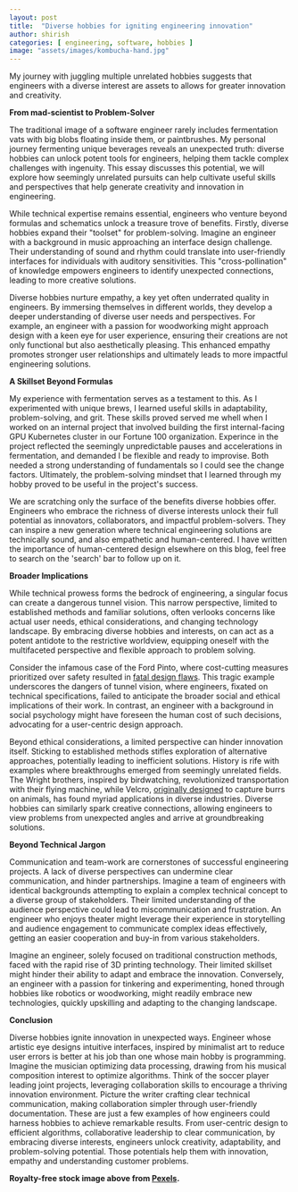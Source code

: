 ```yaml
---
layout: post
title:  "Diverse hobbies for igniting engineering innovation"
author: shirish
categories: [ engineering, software, hobbies ]
image: "assets/images/kombucha-hand.jpg"
---
```


My journey with juggling multiple unrelated hobbies suggests that engineers with a diverse interest are assets to allows for greater innovation and creativity.

**From mad-scientist to Problem-Solver**

The traditional image of a software engineer rarely includes fermentation vats with big blobs floating inside them, or paintbrushes. My personal journey fermenting unique beverages reveals an unexpected truth: diverse hobbies can unlock potent tools for engineers, helping them tackle complex challenges with ingenuity. This essay discusses this potential, we will explore how seemingly unrelated pursuits can help cultivate useful skills and perspectives that help generate creativity and innovation in engineering.

While technical expertise remains essential, engineers who venture beyond formulas and schematics unlock a treasure trove of benefits. Firstly, diverse hobbies expand their "toolset" for problem-solving. Imagine an engineer with a background in music approaching an interface design challenge. Their understanding of sound and rhythm could translate into user-friendly interfaces for individuals with auditory sensitivities. This "cross-pollination" of knowledge empowers engineers to identify unexpected connections, leading to more creative solutions.

Diverse hobbies nurture empathy, a key yet often underrated quality in engineers. By immersing themselves in different worlds, they develop a deeper understanding of diverse user needs and perspectives. For example, an engineer with a passion for woodworking might approach design with a keen eye for user experience, ensuring their creations are not only functional but also aesthetically pleasing. This enhanced empathy promotes stronger user relationships and ultimately leads to more impactful engineering solutions.

**A Skillset Beyond Formulas**

My experience with fermentation serves as a testament to this. As I experimented with unique brews, I learned useful skills in adaptability, problem-solving, and grit. These skills proved served me whell when I worked on an internal project that involved building the first internal-facing GPU Kubernetes cluster in our Fortune 100 organization. Experince in the project reflected the seemingly unpredictable pauses and accelerations in fermentation, and demanded I be flexible and ready to improvise. Both needed a strong understanding of fundamentals so I could see the change factors. Ultimately, the problem-solving mindset that I learned through my hobby proved to be useful in the project's success.

We are scratching only the surface of the benefits diverse hobbies offer. Engineers who embrace the richness of diverse interests unlock their full potential as innovators, collaborators, and impactful problem-solvers. They can inspire a new generation where technical engineering solutions are technically sound, and also empathetic and human-centered. I have written the importance of human-centered design elsewhere on this blog, feel free to search on the 'search' bar to follow up on it.

**Broader Implications**

While technical prowess forms the bedrock of engineering, a singular focus can create a dangerous tunnel vision. This narrow perspective, limited to established methods and familiar solutions, often verlooks concerns like actual user needs, ethical considerations, and changing technology landscape. By embracing diverse hobbies and interests, on can act as a potent antidote to the restrictive worldview, equipping oneself with the multifaceted perspective and flexible approach to problem solving.

Consider the infamous case of the Ford Pinto, where cost-cutting measures prioritized over safety resulted in [fatal design flaws](https://www.popularmechanics.com/cars/a6700/top-automotive-engineering-failures-ford-pinto-fuel-tanks/). This tragic example underscores the dangers of tunnel vision, where engineers, fixated on technical specifications, failed to anticipate the broader social and ethical implications of their work. In contrast, an engineer with a background in social psychology might have foreseen the human cost of such decisions, advocating for a user-centric design approach.

Beyond ethical considerations, a limited perspective can hinder innovation itself. Sticking to established methods stifles exploration of alternative approaches, potentially leading to inefficient solutions. History is rife with examples where breakthroughs emerged from seemingly unrelated fields. The Wright brothers, inspired by birdwatching, revolutionized transportation with their flying machine, while Velcro, [originally designed](https://www.loc.gov/everyday-mysteries/technology/item/who-came-up-with-the-idea-for-velcro/) to capture burrs on animals, has found myriad applications in diverse industries. Diverse hobbies can similarly spark creative connections, allowing engineers to view problems from unexpected angles and arrive at groundbreaking solutions.

**Beyond Technical Jargon**

Communication and team-work are cornerstones of successful engineering projects. A lack of diverse perspectives can undermine clear communication, and hinder partnerships. Imagine a team of engineers with identical backgrounds attempting to explain a complex technical concept to a diverse group of stakeholders. Their limited understanding of the audience perspective could lead to miscommunication and frustration. An engineer who enjoys theater might leverage their experience in storytelling and audience engagement to communicate complex ideas effectively, getting an easier cooperation and buy-in from various stakeholders.

Imagine an engineer, solely focused on traditional construction methods, faced with the rapid rise of 3D printing technology. Their limited skillset might hinder their ability to adapt and embrace the innovation. Conversely, an engineer with a passion for tinkering and experimenting, honed through hobbies like robotics or woodworking, might readily embrace new technologies, quickly upskilling and adapting to the changing landscape.

**Conclusion**

Diverse hobbies ignite innovation in unexpected ways. Engineer whose artistic eye designs intuitive interfaces, inspired by minimalist art to reduce user errors is better at his job than one whose main hobby is programming. Imagine the musician optimizing data processing, drawing from his musical composition interest to optimize algorithms. Think of the soccer player leading joint projects, leveraging collaboration skills to encourage a thriving innovation environment. Picture the writer crafting clear technical communication, making collaboration simpler through user-friendly documentation. These are just a few examples of how engineers could harness hobbies to achieve remarkable results. From user-centric design to efficient algorithms, collaborative leadership to clear communication, by embracing diverse interests, engineers unlock creativity, adaptability, and problem-solving potential. Those potentials help them with innovation, empathy and understanding customer problems.

__Royalty-free stock image above from [Pexels](https://www.pexels.com/).__